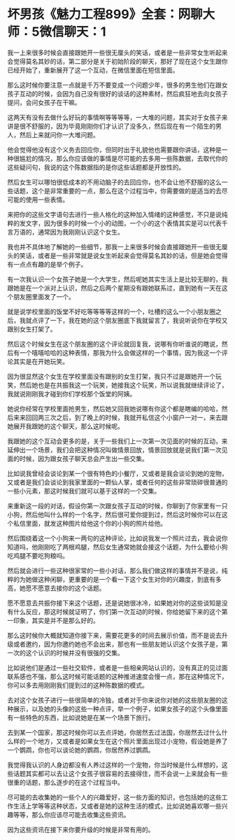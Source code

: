 # 坏男孩《魅力工程899》全套：网聊大师：5微信聊天：1

我一上来很多时候会直接跟她开一些很无厘头的笑话，或者是一些非常女生听起来会觉得莫名其妙的话，第二部分是关于初始阶段的聊天，那好了现在这个女生跟你已经开始了，重新展开了这一个互动，在微信里面在短信里面。

那么这时候你要注意一点就是千万不要变成一个问题少年，很多的男生他们在跟女孩子互动的时候，会因为自己没有很好的谈话的这种素材，然后疯狂地去向女孩子提问，会问女孩子在干嘛。

这两天有没有去做什么好玩的事情啊等等等等，一大堆的问题，其实对于女孩子来讲是很不舒服的，因为毕竟刚刚你们才认识了没多久，然后现在有一个陌生的男人，然后上来就问你一大堆问题。

他会觉得他没有这个义务去回应你，但同时出于礼貌他也需要跟你讲话，这种是一种很尴尬的情况，那么你应该做的事情是尽可能的去多用一些陈数据，去取代你的这些疑问句，我说的这个陈数据指的是你这些话题都是开放性的。

然后女生可以哪怕很低成本的不用动脑子的去回应你，也不会让他不舒服的这么一些话题，这个是非常重要的一点，那么在这个过程当中，你需要做的是适当的去尽可能的使用一些表情。

来把你的这些文字语句去进行一些人格化的这种加入情绪的这种感觉，不只是说纯粹的发文字，因为很多的时候一个小的动图，一个小的这个表情其实是可以代表千言万语的，通常因为我刚刚认识这个女生。

我也并不具体地了解她的一些细节，那我一上来很多时候会直接跟她开一些很无厘头的笑话，或者是一些非常就是说女生听起来会觉得莫名其妙的话，但是她会觉得有一点点有趣的是举个例子。

有一次我认识一个女孩子她是一个大学生，然后呢她其实生活上是比较无聊的，我跟她是在一个派对上认识，然后之后两个星期没有跟她联系过，直到她有一天在这个朋友圈里面发了一个。

就是说学校里面的饭堂不好吃等等等等这样的一个，吐槽的这么一个小朋友圈之后，我就点评了一下，我在她的这个朋友圈底下我就留言了，我说听说你在学校又跟别女生打架了。

然后这个时候女生在这个朋友圈的这个评论就回复我，说哪有你听谁说的瞎说，然后有一个嘻嘻哈哈的这种表情，那我为什么会做这样的一个事情，因为我这一个评论其实是在开她玩笑。

因为很显然这个女生在学校里面没有跟别的女生打架，我只不过是跟她开一个玩笑，然后她也是在共振我这一个玩笑，她接我这个玩笑，所以说我就继续评论了，我就说刚刚我才碰到你们学校那个饭堂的阿姨。

她说你经常在学校里面抢男生，然后她又回我她说哪有你这个都是瞎编的哈哈，然后来来回回两三次之后，到了晚上的时候，我就开私信这个小窗户一对一，来去跟她展开我跟她的这个聊天，那么这时候呢。

我跟她的这个互动会更多的是，关于一些我们上一次第一次见面的时候的互动，来延伸出一个场景，我们会把这种情况叫做情景回放，情景回放就是说我们第一次见面的时候，因为跟女孩子聊天总会产生出一些交集。

比如说我曾经会谈论到某一个很有特色的小餐厅，又或者是我会谈论到她的宠物，又或者是我们会谈论到我家里面的一颗仙人掌，或者任何的这些非常琐碎很普通的一些小元素，那这时候我们就可以基于这样的一个交集。

来重新这一段的对话，假设你第一次跟女孩子互动的时候，你聊到了你家里有一只小狗，然后他叫什么样的一个名字，然后很可爱你提到过，然后这时候你可以在这个私信里面，就发这种图片给他这个你的小狗的照片给他。

然后围绕着这一个小狗来一两句的这种评论，比如说我发一个照片过去，我会说你知道吗，他刚刚吃了两根鸡腿，然后女生通常她就会接这个话题，为什么要给小狗吃鸡腿不要吃狗粮吗。

然后就会进行一些这种很家常的一些小对话，那么我们做这样的事情并不是说，纯粹的为她做这种闲聊，更重要的是一个看一下这个女生对你的兴趣度，到底有多高，她愿不愿意去接你的这个话题。

愿不愿意去共振你接下来这个话题，还是说她很冰冷，如果她对你的这些谈知是没有什么反应，那这时候就证明了，你们第一次互动的时候，你给她留下来的这个第一印象，其实是并不是那么好的。

那么这时候你大概就知道你接下来，需要花更多的时间去展示价值，而不是说去升级或者邀约，因为你邀约她也不会出来，那也有一些朋友她认识这个女孩子是，第一次的这个认识的时候并没有很强的交集。

比如说他们是通过一些社交软件，或者是一些相亲网站认识的，没有真正的见过面联系感也不强，那么这时候可能话题的这种推进速度会慢一点，那在这种情况下，你可以多去用刚刚我们提到过的这种陈数据的模式。

去对这个女孩子进行一些很简单的冷独，或者对于你来说你对她的这些朋友圈的这种展示，以及她的头像的这些一种点评，举一个例子，如果女孩子的这个头像里面有一些特色的东西，比如说她是在某一个场景下旅行。

去到某一个国家，那这时候你可以去点评她，你居然去过法国，你居然去过什么什么样的一个地方，又或者是如果女生在这个照片里面出现过小宠物，假设她是养了一个鹦鹉，你也可以谈论她的鹦鹉，你居然养过鹦鹉。

我觉得我认识的人身边都没有人养过这样的一个宠物，你当时候是什么样想的，这些话题其实都可以去让这个女孩子很容易的去接得住，而不会说一上来就会有一些很重的话题，那么逐步的在这个过程当中。

尽可能的去收集她的一些个人的兴趣爱好，这一些方面的知识，也包括她的这些工作生活上学等等这种状态，又或者是她的这种生活的模式，比如说她喜欢哪一些兴趣等等，那么你应该尽可能去收集这些资讯。

因为这些资讯在接下来你要升级的时候是非常有用的。